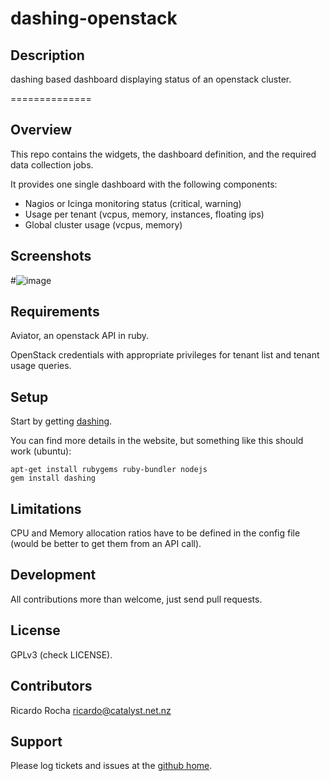 dashing-openstack
============

## Description

dashing based dashboard displaying status of an openstack cluster.

==============

Overview
--------

This repo contains the widgets, the dashboard definition, and the required data collection jobs.

It provides one single dashboard with the following components:

* Nagios or Icinga monitoring status (critical, warning)
* Usage per tenant (vcpus, memory, instances, floating ips)
* Global cluster usage (vcpus, memory)

Screenshots
-----------

#![image](https://raw.github.com/rochaporto/dashing-openstack/blob/master/public/dashing-openstack.png)

Requirements
------------

Aviator, an openstack API in ruby.

OpenStack credentials with appropriate privileges for tenant list and tenant usage queries.

Setup
-----

Start by getting [dashing](http://shopify.github.io/dashing/).

You can find more details in the website, but something like this should work (ubuntu):

    apt-get install rubygems ruby-bundler nodejs
    gem install dashing

Limitations
-----------

CPU and Memory allocation ratios have to be defined in the config file (would be better to get them from an API call).

Development
-----------

All contributions more than welcome, just send pull requests.

License
-------

GPLv3 (check LICENSE).

Contributors
------------

Ricardo Rocha <ricardo@catalyst.net.nz>

Support
-------

Please log tickets and issues at the [github home](https://github.com/rochaporto/dashing-openstack/issues).
